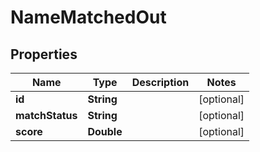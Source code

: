
# NameMatchedOut

## Properties
Name | Type | Description | Notes
------------ | ------------- | ------------- | -------------
**id** | **String** |  |  [optional]
**matchStatus** | **String** |  |  [optional]
**score** | **Double** |  |  [optional]



